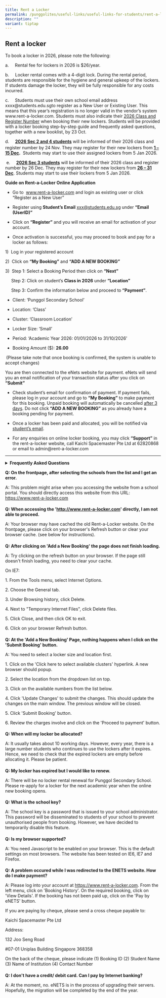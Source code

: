 ```yaml
---
title: Rent a Locker
permalink: /punggolites/useful-links/useful-links-for-students/rent-a-locker/
description: ""
variant: tiptap
---
```

<h2>Rent a locker</h2>
<p>To book a locker in 2026, please note the following:</p>
<p>a.&nbsp;&nbsp;&nbsp;&nbsp; Rental fee for lockers in 2026 is $26/year.</p>
<p>b.&nbsp;&nbsp;&nbsp;&nbsp; Locker rental comes with a 4-digit lock. During
the rental period, students are responsible for the hygiene and general
upkeep of the lockers. If students damage the locker, they will be fully
responsible for any costs incurred.</p>
<p>c.&nbsp;&nbsp;&nbsp;&nbsp; Students must use their own school email address
<a rel="noopener noreferrer nofollow" target="_blank">xxxx@students.edu.sg</a>to register as a New User or Existing User. This
means that this year’s registration is no longer valid in the vendor’s
system <a rel="noopener noreferrer nofollow" target="_blank">www.rent-a-locker.com</a>.
Students must also indicate their <u>2026 Class and Register Number</u> when
booking their new lockers. Students will be provided with a locker booking
step-by-step guide and frequently asked questions, together with a new
booklist, by 23 Oct.</p>
<p>d.&nbsp;&nbsp;&nbsp;&nbsp; <strong><u>2026 Sec 2 and 4 students</u></strong> will
be informed of their 2026 class and register number by 24<sup> </sup>Nov.
They may register for their new lockers from <strong><u>1 – 15 Dec</u>.</strong> &nbsp;Students
may start to use their assigned lockers from 5 Jan 2026.</p>
<p>&nbsp;e.&nbsp;&nbsp;&nbsp;&nbsp; <strong><u>2026 Sec 3 students</u></strong> will
be informed of their 2026 class and register number by 26 Dec. They may
register for their new lockers from <strong><u>26 – 31 Dec</u></strong>.
Students may start to use their lockers from 5 Jan 2026.</p>
<p></p>
<p><strong>Guide on Rent-a-Locker Online Application</strong>
</p>
<ul data-tight="true" class="tight">
<li>
<p>Go to &nbsp;<a rel="noopener noreferrer nofollow" target="_blank"><u>www.rent-a-locker.com</u></a> and
login as existing user or click “Register as a New User”</p>
</li>
<li>
<p>Register using <strong>Student’s Email</strong>  <a rel="noopener noreferrer nofollow" target="_blank"><u>xxx@students.edu.sg</u></a> under <strong>“Email (UserID)”</strong>&nbsp;</p>
</li>
<li>
<p>Click on <strong>“Register”</strong> and you will receive an email for activation
of your account.</p>
</li>
<li>
<p>Once activation is successful, you may proceed to book and pay for a locker
as follows:</p>
</li>
</ul>
<p>1)&nbsp; Log in your registered account</p>
<p>2)&nbsp; Click on <strong>“My Booking”</strong> and <strong>“ADD A NEW BOOKING”</strong>
</p>
<p>3)&nbsp; Step 1: Select a Booking Period then click on <strong>“Next”</strong>
</p>
<p>&nbsp;&nbsp;&nbsp;&nbsp; Step 2: Click on student’s <strong>Class in 2026</strong> under <strong>“Location”</strong>
</p>
<p>&nbsp;&nbsp;&nbsp;&nbsp; Step 3: Confirm the information below and proceed
to<strong> “Payment”</strong>.</p>
<ul data-tight="true" class="tight">
<li>
<p>Client: ‘Punggol Secondary School’</p>
</li>
<li>
<p>Location: ‘Class’</p>
</li>
<li>
<p>Cluster: ‘Classroom Location’</p>
</li>
<li>
<p>Locker Size: ‘Small’</p>
</li>
<li>
<p>Period: ‘Academic Year 2026: 01/01/2026 to 31/10/2026’</p>
</li>
<li>
<p>Booking Amount ($): <strong>26.00</strong>
</p>
</li>
</ul>
<p><strong>&nbsp;</strong>(Please take note that once booking is confirmed,
the system is unable to accept changes)</p>
<p>You are then connected to the eNets website for payment. eNets will send
you an email notification of your transaction status after you click on <strong>“Submit”</strong>
</p>
<p></p>
<ul data-tight="true" class="tight">
<li>
<p>Check student’s email for confirmation of payment. If payment fails, please
log in your account and go to <strong>“My Booking”</strong> to make payment
for this booking. Unpaid booking will automatically be cancelled <u>after 3 days</u>.
Do not click<strong> “ADD A NEW BOOKING”</strong> as you already have a
booking pending for payment.</p>
</li>
<li>
<p>Once a locker has been paid and allocated, you will be notified<strong> </strong>via <u>student’s email</u>.</p>
</li>
<li>
<p>For any enquiries on online locker booking, you may click <strong>“Support”</strong> in
the rent-a-locker website, call Kaichi Spacemaster Pte Ltd at 62820868
or email to <a rel="noopener noreferrer nofollow" target="_blank">admin@rent-a-locker.com</a>
</p>
</li>
</ul>
<hr>
<div data-type="detailGroup" class="isomer-accordion-group isomer-accordion isomer-accordion-white">
<details class="isomer-details">
<summary><strong>Frequently Asked Questions</strong>
</summary>
<div data-type="detailsContent" class="isomer-details-content">
<p></p>
</div>
</details>
</div>
<p><strong>Q: On the frontpage, after selecting the schools from the list and I get an error.</strong>
</p>
<p>A: This problem might arise when you accessing the website from a school
portal. You should directly access this website from this URL: <a href="https://www.rent-a-locker.com" rel="noopener noreferrer nofollow" target="_blank">https://www.rent-a-locker.com</a>
</p>
<h4></h4>
<p><strong>Q: When accessing the '<a href="http://www.rent-a-locker.com" rel="noopener noreferrer nofollow" target="_blank">http://www.rent-a-locker.com</a>' directly, I am not able to proceed.</strong>
</p>
<p>A: Your browser may have cached the old Rent-a-Locker website. On the
frontpage, please click on your browser's Refresh button or clear your
browser cache. (see below for instructions).</p>
<h4></h4>
<p><strong>Q: After clicking on 'Add a New Booking' the page does not finish loading.</strong>
</p>
<p>A: Try clicking on the refresh button on your browser. If the page still
doesn't finish loading, you need to clear your cache.</p>
<p>On IE7:</p>
<p>1. From the Tools menu, select Internet Options.</p>
<p>2. Choose the General tab.</p>
<p>3. Under Browsing history, click Delete.</p>
<p>4. Next to "Temporary Internet Files", click Delete files.</p>
<p>5. Click Close, and then click OK to exit.</p>
<p>6. Click on your browser Refresh button.</p>
<h4></h4>
<p><strong>Q: At the 'Add a New Booking' Page, nothing happens when I click on the 'Submit Booking' button.</strong>
</p>
<p>A: You need to select a locker size and location first.</p>
<p>1. Click on the 'Click here to select available clusters' hyperlink. A
new browser should popup.</p>
<p>2. Select the location from the dropdown list on top.</p>
<p>3. Click on the available numbers from the list below.</p>
<p>4. Click 'Update Changes' to submit the changes. This should update the
changes on the main window. The previous window will be closed.</p>
<p>5. Click 'Submit Booking' button.</p>
<p>6. Review the charges involve and click on the 'Proceed to payment' button.</p>
<h4></h4>
<p><strong>Q: When will my locker be allocated?</strong>
</p>
<p>A: It usually takes about 10 working days. However, every year, there
is a large number students who continues to use the lockers after it expires.
Hence, we need to check that the expired lockers are empty before allocating
it. Please be patient.</p>
<h4></h4>
<p><strong>Q: My locker has expired but I would like to renew.</strong>
</p>
<p>A: There will be no locker rental renewal for Punggol Secondary School.
Please re-apply for a locker for the next academic year when the online
new booking opens.</p>
<h4></h4>
<p><strong>Q: What is the school key?</strong>
</p>
<p>A: The school key is a password that is issued to your school administrator.
This password will be disseminated to students of your school to prevent
unauthorised people from booking. However, we have decided to temporarily
disable this feature.</p>
<h4></h4>
<p><strong>Q: Is my browser supported?</strong>
</p>
<p>A: You need Javascript to be enabled on your browser. This is the default
settings on most browsers. The website has been tested on IE6, IE7 and
Firefox.</p>
<h4></h4>
<p><strong>Q: A problem occured while I was redirected to the ENETS website. How do I make payment?</strong>
</p>
<p>A: Please log into your account at <a href="https://www.rent-a-locker.com" rel="noopener noreferrer nofollow" target="_blank">https://www.rent-a-locker.com</a>.
From the left menu, click on 'Booking History'. On the required booking,
click on 'View Details'. If the booking has not been paid up, click on
the 'Pay by eNETS' button.</p>
<p>If you are paying by cheque, please send a cross cheque payable to:</p>
<p>Kaichi Spacemaster Pte Ltd</p>
<p>Address:</p>
<p>132 Joo Seng Road</p>
<p>#07-01 Uniplas Building Singapore 368358</p>
<p>On the back of the cheque, please indicate (1) Booking ID (2) Student
Name (3) Name of Institution (4) Contact Number</p>
<h4></h4>
<p><strong>Q: I don't have a credit/ debit card. Can I pay by Internet banking?</strong>
</p>
<p>A: At the moment, no. eNETS is in the process of upgrading their servers.
Hopefully, the migration will be completed by the end of the year.</p>
<p></p>